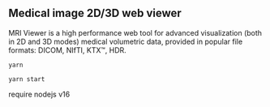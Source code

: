 
##  Medical image 2D/3D web viewer

MRI Viewer is a high performance web tool for advanced visualization (both in 2D and 3D modes) medical volumetric data, provided in popular file formats: DICOM, NIfTI, KTX™, HDR.

``` shell
yarn
```

``` shell
yarn start
```
require nodejs v16
